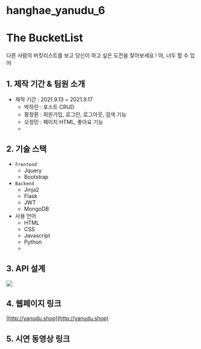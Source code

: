 # hanghae_yanudu_6

# The BucketList
다른 사람의 버킷리스트를 보고 당신이 하고 싶은 도전을 찾아보세요 !
야, 너두 할 수 있어

## 1. 제작 기간 & 팀원 소개
- 제작 기간 : 2021.9.13 ~ 2021.9.17
  - 박하린 : 포스트 CRUD
  - 황창환 : 회원가입, 로그인, 로그아웃, 검색 기능
  - 오정민 : 페이지 HTML, 좋아요 기능
  - 
## 2. 기술 스택
- `Frontend`
  - Jquery
  - Bootstrap
- `Backend`
  - Jinja2
  - Flask
  - JWT
  - MongoDB
- 사용 언어
  - HTML
  - CSS
  - Javascript
  - Python
  - 
## 3. API 설계
![](https://images.velog.io/images/khakaa/post/ca0937e5-e7f1-4705-8986-b46f862b1885/KakaoTalk_Photo_2021-09-17-22-11-14.png)

## 4. 웹페이지 링크
[http://yanudu.shop](http://yanudu.shop)

## 5. 시연 동영상 링크
